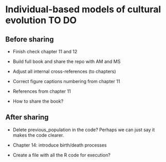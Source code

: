 # Individual-based models of cultural evolution TO DO

## Before sharing 

* Finish check chapter 11 and 12

* Build full book and share the repo with AM and MS

* Adjust all internal cross-references (to chapters)

* Correct figure captions numbering from chapter 11

* References from chapter 11

* How to share the book?

## After sharing

* Delete previous_population in the code? Perhaps we can just say it makes the code clearer.

* Chapter 14: introduce birth/death processes

* Create a file with all the R code for execution?

